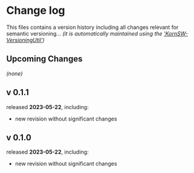 # Change log
This files contains a version history including all changes relevant for semantic versioning...
*(it is automatically maintained using the ['KornSW-VersioningUtil'](https://github.com/KornSW/VersioningUtil))*


## Upcoming Changes

*(none)*



## v 0.1.1
released **2023-05-22**, including:
 - new revision without significant changes



## v 0.1.0
released **2023-05-22**, including:
 - new revision without significant changes



